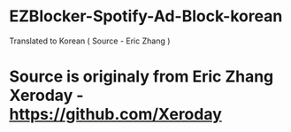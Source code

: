 # EZBlocker-Spotify-Ad-Block-korean
Translated to Korean ( Source - Eric Zhang )

# Source is originaly from Eric Zhang Xeroday - https://github.com/Xeroday

